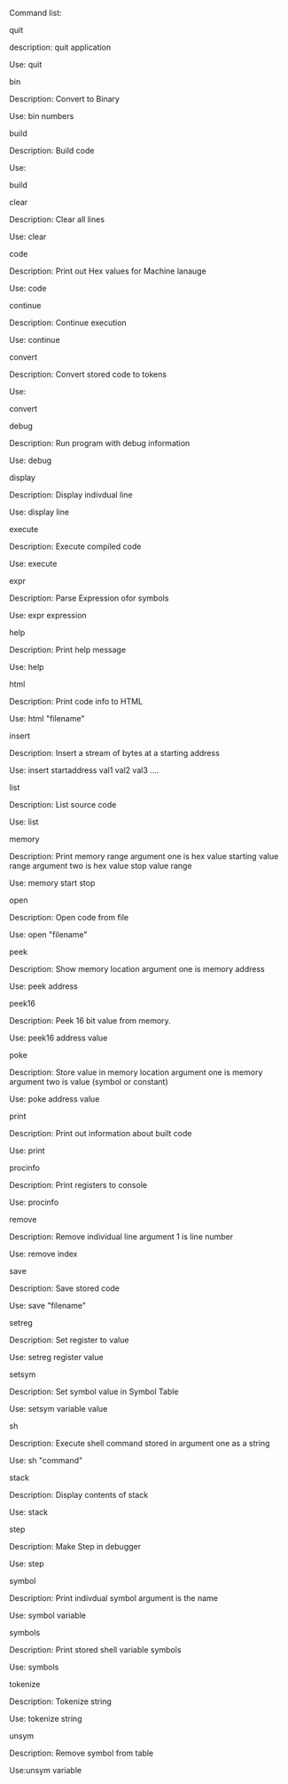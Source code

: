 
Command list:

quit

description: quit application

Use: quit

bin

Description: Convert to Binary

Use: bin numbers

build

Description: Build code

Use:

build

clear

Description: Clear all lines

Use: clear

code

Description: Print out Hex values for Machine lanauge

Use: code

continue

Description: Continue execution

Use: continue

convert

Description: Convert stored code to tokens 

Use:

convert

debug

Description: Run program with debug information

Use: debug

display

Description: Display indivdual line

Use: display line

execute

Description: Execute compiled code

Use: execute

expr

Description: Parse Expression ofor symbols

Use: expr expression

help

Description: Print help message

Use: help

html

Description: Print code info to HTML

Use: html "filename"

insert

Description: Insert a stream of bytes at a starting address

Use: insert startaddress val1 val2 val3 ....

list

Description: List source code

Use: list

memory

Description: Print memory range argument one is hex value starting value range argument two is hex value stop value range

Use: memory start stop

open

Description: Open code from file

Use: open "filename"

peek

Description: Show memory location argument one is memory address

Use: peek address

peek16

Description: Peek 16 bit value from memory.

Use: peek16 address value

poke

Description: Store value in memory location argument one is memory argument two is value (symbol or constant)

Use: poke address value

print

Description: Print out information about built code

Use: print

procinfo

Description: Print registers to console

Use: procinfo

remove

Description: Remove individual line argument 1 is line number

Use: remove index

save

Description: Save stored code

Use: save "filename"

setreg

Description: Set register to value

Use: setreg register value

setsym

Description: Set symbol value in Symbol Table

Use: setsym variable value

sh

Description: Execute shell command stored in argument one as a string

Use: sh "command"

stack

Description: Display contents of stack

Use: stack

step

Description: Make Step in debugger

Use: step

symbol

Description: Print indivdual symbol argument is the name

Use: symbol variable

symbols

Description: Print stored shell variable symbols

Use: symbols

tokenize

Description: Tokenize string

Use: tokenize string

unsym

Description: Remove symbol from table

Use:unsym variable
